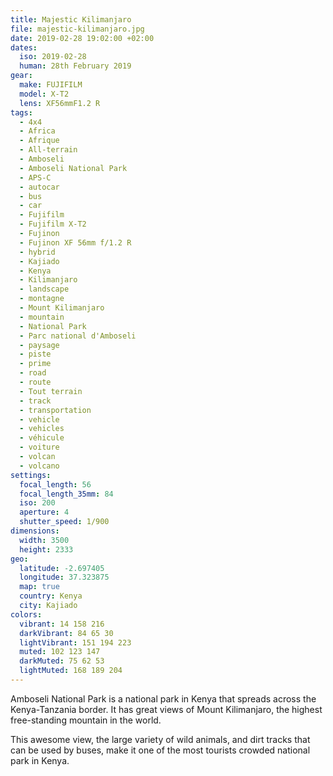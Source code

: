 ```yaml
---
title: Majestic Kilimanjaro
file: majestic-kilimanjaro.jpg
date: 2019-02-28 19:02:00 +02:00
dates:
  iso: 2019-02-28
  human: 28th February 2019
gear:
  make: FUJIFILM
  model: X-T2
  lens: XF56mmF1.2 R
tags:
  - 4x4
  - Africa
  - Afrique
  - All-terrain
  - Amboseli
  - Amboseli National Park
  - APS-C
  - autocar
  - bus
  - car
  - Fujifilm
  - Fujifilm X-T2
  - Fujinon
  - Fujinon XF 56mm f/1.2 R
  - hybrid
  - Kajiado
  - Kenya
  - Kilimanjaro
  - landscape
  - montagne
  - Mount Kilimanjaro
  - mountain
  - National Park
  - Parc national d'Amboseli
  - paysage
  - piste
  - prime
  - road
  - route
  - Tout terrain
  - track
  - transportation
  - vehicle
  - vehicles
  - véhicule
  - voiture
  - volcan
  - volcano
settings:
  focal_length: 56
  focal_length_35mm: 84
  iso: 200
  aperture: 4
  shutter_speed: 1/900
dimensions:
  width: 3500
  height: 2333
geo:
  latitude: -2.697405
  longitude: 37.323875
  map: true
  country: Kenya
  city: Kajiado
colors:
  vibrant: 14 158 216
  darkVibrant: 84 65 30
  lightVibrant: 151 194 223
  muted: 102 123 147
  darkMuted: 75 62 53
  lightMuted: 168 189 204
---
```


Amboseli National Park is a national park in Kenya that spreads across the Kenya-Tanzania border. It has great views of Mount Kilimanjaro, the highest free-standing mountain in the world.

This awesome view, the large variety of wild animals, and dirt tracks that can be used by buses, make it one of the most tourists crowded national park in Kenya.
